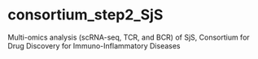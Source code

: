 # consortium_step2_SjS
Multi-omics analysis (scRNA-seq, TCR, and BCR) of SjS, Consortium for Drug Discovery for Immuno-Inflammatory Diseases
